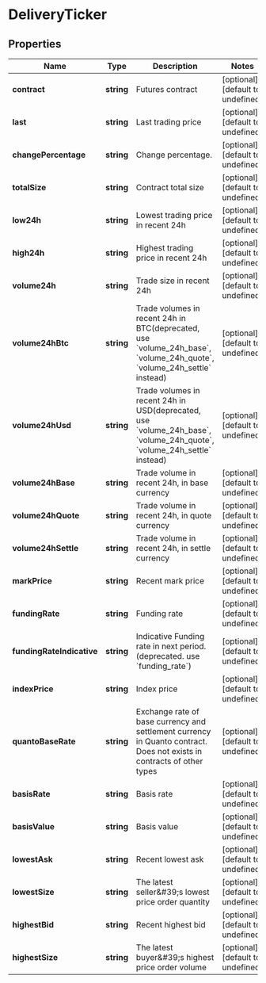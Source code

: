 # DeliveryTicker

## Properties

Name | Type | Description | Notes
------------ | ------------- | ------------- | -------------
**contract** | **string** | Futures contract | [optional] [default to undefined]
**last** | **string** | Last trading price | [optional] [default to undefined]
**changePercentage** | **string** | Change percentage. | [optional] [default to undefined]
**totalSize** | **string** | Contract total size | [optional] [default to undefined]
**low24h** | **string** | Lowest trading price in recent 24h | [optional] [default to undefined]
**high24h** | **string** | Highest trading price in recent 24h | [optional] [default to undefined]
**volume24h** | **string** | Trade size in recent 24h | [optional] [default to undefined]
**volume24hBtc** | **string** | Trade volumes in recent 24h in BTC(deprecated, use &#x60;volume_24h_base&#x60;, &#x60;volume_24h_quote&#x60;, &#x60;volume_24h_settle&#x60; instead) | [optional] [default to undefined]
**volume24hUsd** | **string** | Trade volumes in recent 24h in USD(deprecated, use &#x60;volume_24h_base&#x60;, &#x60;volume_24h_quote&#x60;, &#x60;volume_24h_settle&#x60; instead) | [optional] [default to undefined]
**volume24hBase** | **string** | Trade volume in recent 24h, in base currency | [optional] [default to undefined]
**volume24hQuote** | **string** | Trade volume in recent 24h, in quote currency | [optional] [default to undefined]
**volume24hSettle** | **string** | Trade volume in recent 24h, in settle currency | [optional] [default to undefined]
**markPrice** | **string** | Recent mark price | [optional] [default to undefined]
**fundingRate** | **string** | Funding rate | [optional] [default to undefined]
**fundingRateIndicative** | **string** | Indicative Funding rate in next period. (deprecated. use &#x60;funding_rate&#x60;) | [optional] [default to undefined]
**indexPrice** | **string** | Index price | [optional] [default to undefined]
**quantoBaseRate** | **string** | Exchange rate of base currency and settlement currency in Quanto contract. Does not exists in contracts of other types | [optional] [default to undefined]
**basisRate** | **string** | Basis rate | [optional] [default to undefined]
**basisValue** | **string** | Basis value | [optional] [default to undefined]
**lowestAsk** | **string** | Recent lowest ask | [optional] [default to undefined]
**lowestSize** | **string** | The latest seller\&#39;s lowest price order quantity | [optional] [default to undefined]
**highestBid** | **string** | Recent highest bid | [optional] [default to undefined]
**highestSize** | **string** | The latest buyer\&#39;s highest price order volume | [optional] [default to undefined]


